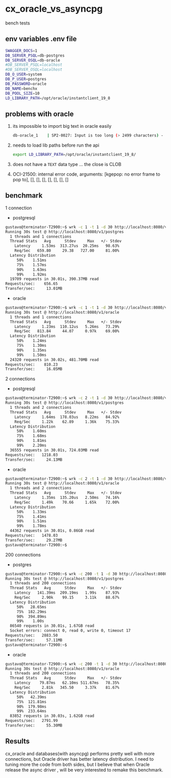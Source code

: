 # cx_oracle_vs_asyncpg

bench tests

## env variables .env file

```bash
SWAGGER_DOCS=1
DB_SERVER_PSQL=db-postgres
DB_SERVER_OSQL=db-oracle
#DB_SERVER_PSQL=localhost
#DB_SERVER_OSQL=localhost
DB_O_USER=system
DB_P_USER=postgres
DB_PASSWORD=oracle
DB_NAME=benchx
DB_POOL_SIZE=10
LD_LIBRARY_PATH=/opt/oracle/instantclient_19_8
```

## problems with oracle

1. its impossible to import big text in oracle easily

   ```bash
   db-oracle_1    | SP2-0027: Input is too long (> 2499 characters) - line ignored
   ```

2. needs to load lib paths before run the api

   ```bash
   export LD_LIBRARY_PATH=/opt/oracle/instantclient_19_8/
   ```

3. does not have a `TEXT` data type ... the close is CLOB

4. OCI-21500: internal error code, arguments: [kgepop: no error frame to pop to], [], [], [], [], [], [], []

## benchmark

1 connection

- postgresql

```bash
gustavo@terminator-T2900:~$ wrk -c 1 -t 1 -d 30 http://localhost:8080/v1/postgres --latency
Running 30s test @ http://localhost:8080/v1/postgres
  1 threads and 1 connections
  Thread Stats   Avg      Stdev     Max   +/- Stdev
    Latency     1.53ms  313.27us  20.25ms   98.63%
    Req/Sec   659.80     29.38   727.00     81.00%
  Latency Distribution
     50%    1.51ms
     75%    1.57ms
     90%    1.63ms
     99%    1.92ms
  19709 requests in 30.01s, 390.37MB read
Requests/sec:    656.65
Transfer/sec:     13.01MB
```

- oracle

```bash
gustavo@terminator-T2900:~$ wrk -c 1 -t 1 -d 30 http://localhost:8080/v1/oracle --latency
Running 30s test @ http://localhost:8080/v1/oracle
  1 threads and 1 connections
  Thread Stats   Avg      Stdev     Max   +/- Stdev
    Latency     1.23ms  110.12us   5.26ms   73.29%
    Req/Sec   813.84     44.07     0.97k    69.00%
  Latency Distribution
     50%    1.24ms
     75%    1.30ms
     90%    1.35ms
     99%    1.50ms
  24320 requests in 30.02s, 481.70MB read
Requests/sec:    810.23
Transfer/sec:     16.05MB
```

2 connections

- postgresql

```bash
gustavo@terminator-T2900:~$ wrk -c 2 -t 1 -d 30 http://localhost:8080/v1/postgres --latency
Running 30s test @ http://localhost:8080/v1/postgres
  1 threads and 2 connections
  Thread Stats   Avg      Stdev     Max   +/- Stdev
    Latency     1.64ms  178.03us   8.22ms   84.92%
    Req/Sec     1.22k    62.89     1.36k    75.33%
  Latency Distribution
     50%    1.60ms
     75%    1.68ms
     90%    1.81ms
     99%    2.20ms
  36555 requests in 30.01s, 724.03MB read
Requests/sec:   1218.03
Transfer/sec:     24.13MB
```

- oracle

```bash
gustavo@terminator-T2900:~$ wrk -c 2 -t 1 -d 30 http://localhost:8080/v1/oracle --latency
Running 30s test @ http://localhost:8080/v1/oracle
  1 threads and 2 connections
  Thread Stats   Avg      Stdev     Max   +/- Stdev
    Latency     1.35ms  135.20us   2.50ms   74.16%
    Req/Sec     1.49k    70.66     1.65k    72.00%
  Latency Distribution
     50%    1.33ms
     75%    1.41ms
     90%    1.51ms
     99%    1.78ms
  44362 requests in 30.01s, 0.86GB read
Requests/sec:   1478.03
Transfer/sec:     29.27MB
gustavo@terminator-T2900:~$
```

200 connections

- postgres

```bash
gustavo@terminator-T2900:~$ wrk -c 200 -t 1 -d 30 http://localhost:8080/v1/postgres --latency
Running 30s test @ http://localhost:8080/v1/postgres
  1 threads and 200 connections
  Thread Stats   Avg      Stdev     Max   +/- Stdev
    Latency   141.39ms  209.19ms   1.99s    87.93%
    Req/Sec     2.90k    99.15     3.11k    88.67%
  Latency Distribution
     50%   28.65ms
     75%  182.29ms
     90%  394.89ms
     99%    1.00s
  86540 requests in 30.01s, 1.67GB read
  Socket errors: connect 0, read 0, write 0, timeout 17
Requests/sec:   2883.50
Transfer/sec:     57.11MB
gustavo@terminator-T2900:~$
```

- oracle

```bash
gustavo@terminator-T2900:~$ wrk -c 200 -t 1 -d 30 http://localhost:8080/v1/oracle --latency
Running 30s test @ http://localhost:8080/v1/oracle
  1 threads and 200 connections
  Thread Stats   Avg      Stdev     Max   +/- Stdev
    Latency    79.87ms   62.10ms 511.67ms   78.35%
    Req/Sec     2.81k   345.50     3.37k    81.67%
  Latency Distribution
     50%   42.39ms
     75%  121.81ms
     90%  179.98ms
     99%  233.64ms
  83852 requests in 30.03s, 1.62GB read
Requests/sec:   2791.99
Transfer/sec:     55.30MB
```

## Results

cx_oracle and databases(with asyncpg) performs pretty well with more connections, but Oracle driver has better latency distribution. I need to tuning more the code from both sides, but I believe that when Oracle release the async driver , will be very interested to remake this benchmark.



